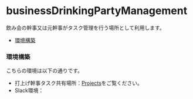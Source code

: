 # businessDrinkingPartyManagement
飲み会の幹事又は元幹事がタスク管理を行う場所として利用します。

- [環境構築](#環境構築)

### 環境構築
こちらの環境は以下の通りです。
- 打上げ幹事タスク共有場所：[Projects](../../projects)をご覧ください。
- Slack環境：


